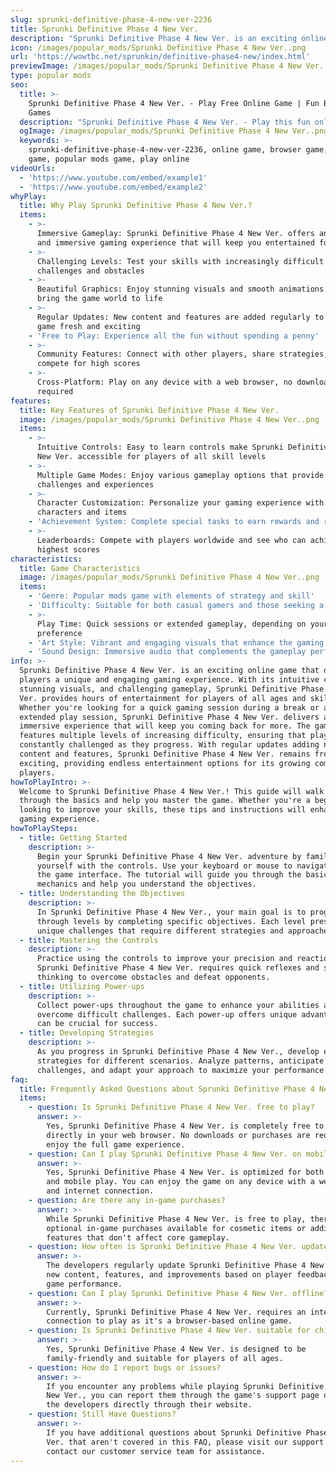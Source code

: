 ```yaml
---
slug: sprunki-definitive-phase-4-new-ver-2236
title: Sprunki Definitive Phase 4 New Ver.
description: "Sprunki Definitive Phase 4 New Ver. is an exciting online game. Play for free directly in your browser!"
icon: /images/popular_mods/Sprunki Definitive Phase 4 New Ver..png
url: 'https://wowtbc.net/sprunkin/definitive-phase4-new/index.html'
previewImage: /images/popular_mods/Sprunki Definitive Phase 4 New Ver..png
type: popular mods
seo:
  title: >-
    Sprunki Definitive Phase 4 New Ver. - Play Free Online Game | Fun Browser
    Games
  description: "Sprunki Definitive Phase 4 New Ver. - Play this fun online game for free in your browser. No download required!"
  ogImage: /images/popular_mods/Sprunki Definitive Phase 4 New Ver..png
  keywords: >-
    sprunki-definitive-phase-4-new-ver-2236, online game, browser game, free
    game, popular mods game, play online
videoUrls:
  - 'https://www.youtube.com/embed/example1'
  - 'https://www.youtube.com/embed/example2'
whyPlay:
  title: Why Play Sprunki Definitive Phase 4 New Ver.?
  items:
    - >-
      Immersive Gameplay: Sprunki Definitive Phase 4 New Ver. offers an engaging
      and immersive gaming experience that will keep you entertained for hours
    - >-
      Challenging Levels: Test your skills with increasingly difficult
      challenges and obstacles
    - >-
      Beautiful Graphics: Enjoy stunning visuals and smooth animations that
      bring the game world to life
    - >-
      Regular Updates: New content and features are added regularly to keep the
      game fresh and exciting
    - 'Free to Play: Experience all the fun without spending a penny'
    - >-
      Community Features: Connect with other players, share strategies, and
      compete for high scores
    - >-
      Cross-Platform: Play on any device with a web browser, no downloads
      required
features:
  title: Key Features of Sprunki Definitive Phase 4 New Ver.
  image: /images/popular_mods/Sprunki Definitive Phase 4 New Ver..png
  items:
    - >-
      Intuitive Controls: Easy to learn controls make Sprunki Definitive Phase 4
      New Ver. accessible for players of all skill levels
    - >-
      Multiple Game Modes: Enjoy various gameplay options that provide different
      challenges and experiences
    - >-
      Character Customization: Personalize your gaming experience with unique
      characters and items
    - 'Achievement System: Complete special tasks to earn rewards and recognition'
    - >-
      Leaderboards: Compete with players worldwide and see who can achieve the
      highest scores
characteristics:
  title: Game Characteristics
  image: /images/popular_mods/Sprunki Definitive Phase 4 New Ver..png
  items:
    - 'Genre: Popular mods game with elements of strategy and skill'
    - 'Difficulty: Suitable for both casual gamers and those seeking a challenge'
    - >-
      Play Time: Quick sessions or extended gameplay, depending on your
      preference
    - 'Art Style: Vibrant and engaging visuals that enhance the gaming experience'
    - 'Sound Design: Immersive audio that complements the gameplay perfectly'
info: >-
  Sprunki Definitive Phase 4 New Ver. is an exciting online game that offers
  players a unique and engaging gaming experience. With its intuitive controls,
  stunning visuals, and challenging gameplay, Sprunki Definitive Phase 4 New
  Ver. provides hours of entertainment for players of all ages and skill levels.
  Whether you're looking for a quick gaming session during a break or an
  extended play session, Sprunki Definitive Phase 4 New Ver. delivers an
  immersive experience that will keep you coming back for more. The game
  features multiple levels of increasing difficulty, ensuring that players are
  constantly challenged as they progress. With regular updates adding new
  content and features, Sprunki Definitive Phase 4 New Ver. remains fresh and
  exciting, providing endless entertainment options for its growing community of
  players.
howToPlayIntro: >-
  Welcome to Sprunki Definitive Phase 4 New Ver.! This guide will walk you
  through the basics and help you master the game. Whether you're a beginner or
  looking to improve your skills, these tips and instructions will enhance your
  gaming experience.
howToPlaySteps:
  - title: Getting Started
    description: >-
      Begin your Sprunki Definitive Phase 4 New Ver. adventure by familiarizing
      yourself with the controls. Use your keyboard or mouse to navigate through
      the game interface. The tutorial will guide you through the basic
      mechanics and help you understand the objectives.
  - title: Understanding the Objectives
    description: >-
      In Sprunki Definitive Phase 4 New Ver., your main goal is to progress
      through levels by completing specific objectives. Each level presents
      unique challenges that require different strategies and approaches.
  - title: Mastering the Controls
    description: >-
      Practice using the controls to improve your precision and reaction time.
      Sprunki Definitive Phase 4 New Ver. requires quick reflexes and strategic
      thinking to overcome obstacles and defeat opponents.
  - title: Utilizing Power-ups
    description: >-
      Collect power-ups throughout the game to enhance your abilities and
      overcome difficult challenges. Each power-up offers unique advantages that
      can be crucial for success.
  - title: Developing Strategies
    description: >-
      As you progress in Sprunki Definitive Phase 4 New Ver., develop effective
      strategies for different scenarios. Analyze patterns, anticipate
      challenges, and adapt your approach to maximize your performance.
faq:
  title: Frequently Asked Questions about Sprunki Definitive Phase 4 New Ver.
  items:
    - question: Is Sprunki Definitive Phase 4 New Ver. free to play?
      answer: >-
        Yes, Sprunki Definitive Phase 4 New Ver. is completely free to play
        directly in your web browser. No downloads or purchases are required to
        enjoy the full game experience.
    - question: Can I play Sprunki Definitive Phase 4 New Ver. on mobile devices?
      answer: >-
        Yes, Sprunki Definitive Phase 4 New Ver. is optimized for both desktop
        and mobile play. You can enjoy the game on any device with a web browser
        and internet connection.
    - question: Are there any in-game purchases?
      answer: >-
        While Sprunki Definitive Phase 4 New Ver. is free to play, there may be
        optional in-game purchases available for cosmetic items or additional
        features that don't affect core gameplay.
    - question: How often is Sprunki Definitive Phase 4 New Ver. updated?
      answer: >-
        The developers regularly update Sprunki Definitive Phase 4 New Ver. with
        new content, features, and improvements based on player feedback and
        game performance.
    - question: Can I play Sprunki Definitive Phase 4 New Ver. offline?
      answer: >-
        Currently, Sprunki Definitive Phase 4 New Ver. requires an internet
        connection to play as it's a browser-based online game.
    - question: Is Sprunki Definitive Phase 4 New Ver. suitable for children?
      answer: >-
        Yes, Sprunki Definitive Phase 4 New Ver. is designed to be
        family-friendly and suitable for players of all ages.
    - question: How do I report bugs or issues?
      answer: >-
        If you encounter any problems while playing Sprunki Definitive Phase 4
        New Ver., you can report them through the game's support page or contact
        the developers directly through their website.
    - question: Still Have Questions?
      answer: >-
        If you have additional questions about Sprunki Definitive Phase 4 New
        Ver. that aren't covered in this FAQ, please visit our support center or
        contact our customer service team for assistance.
---
```


